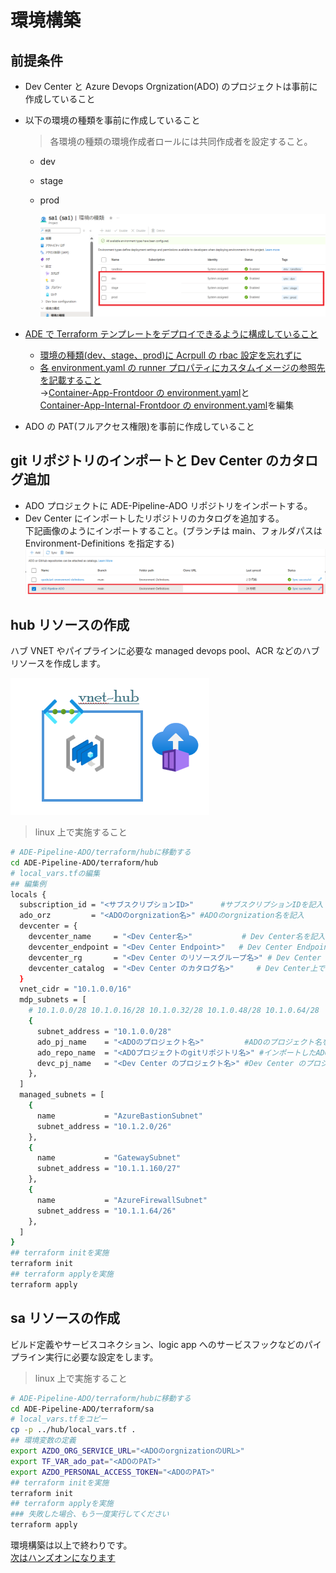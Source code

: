 # 環境構築

## 前提条件

- Dev Center と Azure Devops Orgnization(ADO) のプロジェクトは事前に作成していること
- 以下の環境の種類を事前に作成していること

  > 各環境の種類の環境作成者ロールには共同作成者を設定すること。

  - dev
  - stage
  - prod

    ![3](./images/3.png)

- [ADE で Terraform テンプレートをデプロイできるように構成していること](https://learn.microsoft.com/ja-jp/azure/deployment-environments/how-to-configure-extensibility-model-custom-image?tabs=custom-script%2Cterraform-script%2Cprivate-registry&pivots=terraform)
  - [環境の種類(dev、stage、prod)に Acrpull の rbac 設定を忘れずに](https://learn.microsoft.com/ja-jp/azure/deployment-environments/how-to-configure-extensibility-model-custom-image?tabs=custom-script%2Cterraform-script%2Cprivate-registry&pivots=terraform#assign-the-acrpull-role)
  - [各 environment.yaml の runner プロパティにカスタムイメージの参照先を記載すること](https://learn.microsoft.com/ja-jp/azure/deployment-environments/how-to-configure-extensibility-model-custom-image?tabs=custom-script%2Cterraform-script%2Cprivate-registry&pivots=terraform#connect-the-image-to-your-environment-definition)<br>
    →[Container-App-Frontdoor の environment.yaml](../Environment-Definitions/Container-App-Frontdoor/environment.yaml)と<br>[Container-App-Internal-Frontdoor の environment.yaml](../Environment-Definitions/Container-App-Internal-Frontdoor/environment.yaml)を編集
- ADO の PAT(フルアクセス権限)を事前に作成していること

## git リポジトリのインポートと Dev Center のカタログ追加

- ADO プロジェクトに ADE-Pipeline-ADO リポジトリをインポートする。
- Dev Center にインポートしたリポジトリのカタログを追加する。<br>
  下記画像のようにインポートすること。(ブランチは main、フォルダパスは Environment-Definitions を指定する)
  ![4](./images/4.png)

## hub リソースの作成

ハブ VNET やパイプラインに必要な managed devops pool、ACR などのハブリソースを作成します。

![6](./images/6.png)

> linux 上で実施すること

```bash
# ADE-Pipeline-ADO/terraform/hubに移動する
cd ADE-Pipeline-ADO/terraform/hub
# local_vars.tfの編集
## 編集例
locals {
  subscription_id = "<サブスクリプションID>"      #サブスクリプションIDを記入
  ado_orz         = "<ADOのorgnization名>" #ADOのorgnization名を記入
  devcenter = {
    devcenter_name     = "<Dev Center名>"           # Dev Center名を記入
    devcenter_endpoint = "<Dev Center Endpoint>"   # Dev Center Endpointを記入　例）xxxxxxx-testdevcenter.japaneast.devcenter.azure.com
    devcenter_rg       = "<Dev Center のリソースグループ名>" # Dev Center のリソースグループ名を記入
    devcenter_catalog  = "<Dev Center のカタログ名>"     # Dev Center上でインポートしたカタログ名を記入
  }
  vnet_cidr = "10.1.0.0/16"
  mdp_subnets = [
    # 10.1.0.0/28 10.1.0.16/28 10.1.0.32/28 10.1.0.48/28 10.1.0.64/28
    {
      subnet_address = "10.1.0.0/28"
      ado_pj_name    = "<ADOのプロジェクト名>"         #ADOのプロジェクト名を記入
      ado_repo_name  = "<ADOプロジェクトのgitリポジトリ名>" #インポートしたADOプロジェクトのgitリポジトリ名を記入
      devc_pj_name   = "<Dev Center のプロジェクト名>" #Dev Center のプロジェクト名を記入
    },
  ]
  managed_subnets = [
    {
      name           = "AzureBastionSubnet"
      subnet_address = "10.1.2.0/26"
    },
    {
      name           = "GatewaySubnet"
      subnet_address = "10.1.1.160/27"
    },
    {
      name           = "AzureFirewallSubnet"
      subnet_address = "10.1.1.64/26"
    },
  ]
}
## terraform initを実施
terraform init
## terraform applyを実施
terraform apply
```

## sa リソースの作成

ビルド定義やサービスコネクション、logic app へのサービスフックなどのパイプライン実行に必要な設定をします。

> linux 上で実施すること

```bash
# ADE-Pipeline-ADO/terraform/hubに移動する
cd ADE-Pipeline-ADO/terraform/sa
# local_vars.tfをコピー
cp -p ../hub/local_vars.tf .
## 環境変数の定義
export AZDO_ORG_SERVICE_URL="<ADOのorgnizationのURL>"
export TF_VAR_ado_pat="<ADOのPAT>"
export AZDO_PERSONAL_ACCESS_TOKEN="<ADOのPAT>"
## terraform initを実施
terraform init
## terraform applyを実施
### 失敗した場合、もう一度実行してください
terraform apply
```

環境構築は以上で終わりです。<br>
[次はハンズオンになります](../handson/ハンズオン.md)

